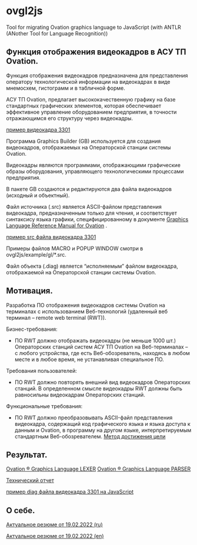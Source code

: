# ovgl2js
Tool for migrating Ovation graphics language to JavaScript
(with ANTLR (ANother Tool for Language Recognition))

## Функция отображения видеокадров в АСУ ТП Ovation.

Функция отображения видеокадров предназначена для представления оператору технологической информации
на видеокадрах в виде мнемосхем, гистограмм и в табличной форме.

АСУ ТП Ovation, предлагает высококачественную графику на базе стандартных графических элементов,
которая обеспечивает эффективное управление оборудованием предприятия,
в точности отражающимся его структуру через видеокадры.

[пример видеокадра 3301](https://github.com/sergoleg/ovgl2js/blob/main/example/png/3301.png)

Программа Graphics Builder (GB) используется для создания видеокадров,
отображаемых на Операторской станции системы Ovation.

Видеокадры являются программами, отображающими графические образы оборудования,
управляющего технологическими процессами предприятия.

В пакете GB создаются и редактируются два файла видеокадров (исходный и объектный).

Файл источника (.src) является ASCII-файлом представления видеокадра, предназначенным только для чтения,
и соответствует синтаксису языка графики,
специфицированному в документе [Graphics Language Reference Manual for Ovation](https://github.com/sergoleg/ovgl2js/blob/main/example/OW240_91%20Graphics%20Language%20Reference%20Manual%20for%20Ovation%202.4.pdf)
.

[пример src файла видеокадра 3301](https://github.com/sergoleg/ovgl2js/blob/main/example/gl/3301.src)

Примеры файлов MACRO и POPUP WINDOW смотри в ovgl2js/example/gl/*.src.

Файл объекта (.diag) является “исполняемым” файлом видеокадра, отображаемой на Операторской станции системы Ovation.

## Мотивация.

Разработка ПО отображения видеокадров системы Ovation на терминалах с использованием Веб-технологий (удаленный веб терминал – remote web terminal (RWT)).

Бизнес-требования:
- ПО RWT должно отображать видеокадры (не меньше 1000 шт.) Операторских станций систем АСУ ТП Ovation на Веб-терминалах – с любого устройства,
где есть Веб-обозреватель, находясь в любом месте и в любое время, не устанавливая специальное ПО.

Требования пользователей:
- ПО RWT должно повторять внешний вид видеокадров Операторских станций.
В определенном смысле видеокадры RWT должны быть равносильны видеокадрам Операторских станций.

Функциональные требования:
- ПО RWT должно преобразовывать ASCII-файл представления видеокадра,
содержащий код графического языка и языка доступа к данным и Ovation,
в программу на другом языке, интерпретируемым стандартным Веб-обозревателем.
[Метод достижения цели](https://github.com/sergoleg/ovgl2js/blob/main/example/data_pipeline.jpg)

## Результат.

[Ovation ® Graphics Language LEXER](https://github.com/sergoleg/ovgl2js/blob/main/grammar/glLexer.g4)
[Ovation ® Graphics Language PARSER](https://github.com/sergoleg/ovgl2js/blob/main/grammar/glParser.g4)

[Технический отчет](https://github.com/sergoleg/ovgl2js/blob/main/example/Tech%20Tips%20for%20HMI%20Ovation.pdf "Tech Tips for HMI Ovation")

[пример diag файла видеокадра 3301 на JavaScript](https://github.com/sergoleg/ovgl2js/blob/main/example/js/3301.diag.js)

## О себе.

[Актуальное резюме от 19.02.2022 (ru)](https://github.com/sergoleg/ovgl2js/blob/main/rezjumeOlegSergeev_ru.pdf)

[Актуальное резюме от 19.02.2022 (en)](https://github.com/sergoleg/ovgl2js/blob/main/rezjumeOlegSergeev_en.pdf)
